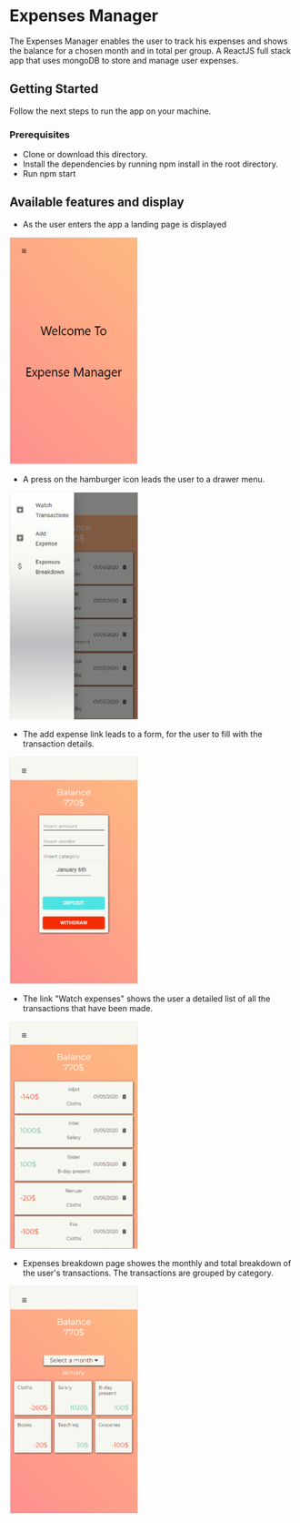 # Expenses Manager

The Expenses Manager enables the user to track his expenses and shows the balance for a chosen month and in total per group. A ReactJS full stack app that uses mongoDB to store and manage user expenses.

## Getting Started

Follow the next steps to run the app on your machine.

### Prerequisites

- Clone or download this directory.
- Install the dependencies by running npm install in the root directory.
- Run npm start

## Available features and display

- As the user enters the app a landing page is displayed

<img src ="/images/Landing.png" height = 400>


- A press on the hamburger icon leads the user to a drawer menu.

<img src ="images/Drawer.png" height = 400>

- The add expense link leads to a form, for the user to fill with the transaction details.

<img src ="/images/NewTransaction.png" height = 400>

- The link "Watch expenses" shows the user a detailed list of all the transactions that have been made.

<img src ="/images/Balance.png" height = 400>

- Expenses breakdown page showes the monthly and total breakdown of the user's transactions. The transactions are grouped by category.

<img src ="/images/Breakdown.png" height = 400>
